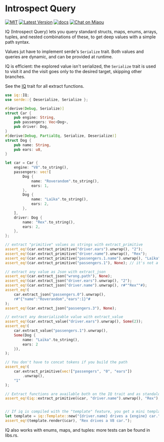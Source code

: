 # Introspect Query

[![MIT][s2]][l2] [![Latest Version][s1]][l1] [![docs][s3]][l3] [![Chat on Miaou][s4]][l4]

[s1]: https://img.shields.io/crates/v/iq.svg
[l1]: https://crates.io/crates/iq

[s2]: https://img.shields.io/badge/license-MIT-blue.svg
[l2]: LICENSE

[s3]: https://docs.rs/iq/badge.svg
[l3]: https://docs.rs/iq/

[s4]: https://miaou.dystroy.org/static/shields/room.svg
[l4]: https://miaou.dystroy.org/3768?rust


IQ (Introspect Query) lets you query standard structs, maps, enums, arrays, tuples, and
nested combinations of these, to get deep values with a simple path syntax.

Values jut have to implement serde's `Serialize` trait.
Both values and queries are dynamic, and can be provided at runtime.

IQ is efficient: the explored value isn't serialized, the `Serialize` trait is used to visit it and the visit goes only to the desired target, skipping other branches.

See the [IQ](trait.IQ.html) trait for all extract functions.

```rust
use iq::IQ;
use serde::{ Deserialize, Serialize };

#[derive(Debug, Serialize)]
struct Car {
    pub engine: String,
    pub passengers: Vec<Dog>,
    pub driver: Dog,
}
#[derive(Debug, PartialEq, Serialize, Deserialize)]
struct Dog {
    pub name: String,
    pub ears: u8,
}

let car = Car {
    engine: "V8".to_string(),
    passengers: vec![
        Dog {
            name: "Roverandom".to_string(),
            ears: 1,
        },
        Dog {
            name: "Laïka".to_string(),
            ears: 2,
        },
    ],
    driver: Dog {
        name: "Rex".to_string(),
        ears: 2,
    },
};

// extract "primitive" values as strings with extract_primitive
assert_eq!(car.extract_primitive("driver.ears").unwrap(), "2");
assert_eq!(car.extract_primitive("driver.name").unwrap(), "Rex");
assert_eq!(car.extract_primitive("passengers.1.name").unwrap(), "Laïka");
assert_eq!(car.extract_primitive("passengers.1"), None); // it's not a primitive

// extract any value as Json with extract_json
assert_eq!(car.extract_json("wrong.path"), None);
assert_eq!(car.extract_json("driver.ears").unwrap(), "2");
assert_eq!(car.extract_json("driver.name").unwrap(), r#""Rex""#);
assert_eq!(
    car.extract_json("passengers.0").unwrap(),
    r#"{"name":"Roverandom","ears":1}"#
);
assert_eq!(car.extract_json("passengers.3"), None);

// extract any deserializable value with extract_value
assert_eq!(car.extract_value("driver.ears").unwrap(), Some(2));
assert_eq!(
    car.extract_value("passengers.1").unwrap(),
    Some(Dog {
        name: "Laïka".to_string(),
        ears: 2
    }),
);

// You don't have to concat tokens if you build the path
assert_eq!(
    car.extract_primitive(vec!["passengers", "0", "ears"])
        .unwrap(),
    "1"
);

// Extract functions are available both on the IQ trait and as standalone functions.
assert_eq!(iq::extract_primitive(&car, "driver.name").unwrap(), "Rex");


// If iq is compiled with the "template" feature, you get a mini templating utility
let template = iq::Template::new("{driver.name} drives a {engine} car.");
assert_eq!(template.render(&car), "Rex drives a V8 car.");

```

IQ also works with enums, maps, and tuples: more tests can be found in libs.rs.

